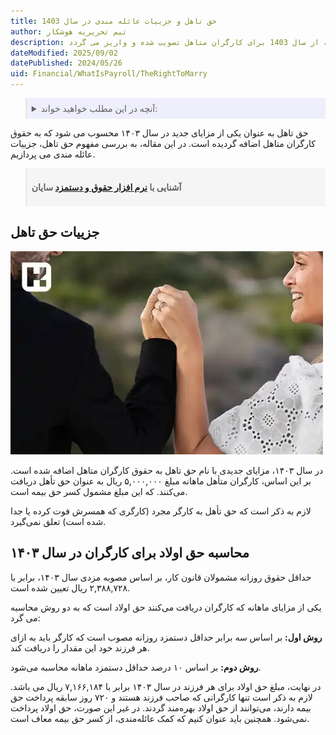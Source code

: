 ```yaml
---
title: حق تاهل و جزییات عائله مندی در سال 1403
author: تیم تحریریه هوشکار
description: حق تاهل مبلغی معادل 500 هزارتومان در ماه است که از سال 1403 برای کارگران متاهل تصویب شده و واریز می گردد.
dateModified: 2025/09/02
datePublished: 2024/05/26
uid: Financial/WhatIsPayroll/TheRightToMarry
---
```


<blockquote style="background-color:#eeeefc; padding:0.5rem">
<details>
   <summary>آنچه در این مطلب خواهید خواند:</summary>
  <ul>
    <li>جزییات حق تاهل</li>
    <li>محاسبه حق اولاد برای کارگران در سال ۱۴۰۳</li>
  </ul>
</details>
</blockquote>

حق تاهل به عنوان یکی از مزایای جدید در سال ۱۴۰۳ محسوب می شود که به حقوق کارگران متاهل اضافه گردیده است.
در این مقاله، به بررسی مفهوم حق تاهل، جزییات عائله مندی می پردازیم.

<blockquote style="background-color:#f5f5f5; padding:0.5rem">
<p><strong>آشنایی با <a href="https://www.hooshkar.com/Software/Sayan/Module/Payroll" target="_blank">نرم افزار حقوق و دستمزد</a> سایان</strong></p></blockquote>

## جزییات حق تاهل

![حق تاهل 1403](./Images/TheRightToMarry.webp)

در سال ۱۴۰۳، مزایای جدیدی با نام حق تاهل به حقوق کارگران متاهل اضافه شده است. بر این اساس، کارگران متأهل ماهانه مبلغ ۵,۰۰۰,۰۰۰ ریال به عنوان حق تأهل دریافت می‌کنند.  که این مبلغ مشمول کسر حق بیمه است.

لازم به ذکر است که حق تأهل به کارگر مجرد (کارگری که همسرش فوت کرده یا جدا شده است) تعلق نمی‌گیرد.

## محاسبه حق اولاد برای کارگران در سال ۱۴۰۳

حداقل حقوق روزانه مشمولان قانون کار، بر اساس مصوبه مزدی سال ۱۴۰۳، برابر با ۲,۳۸۸,۷۲۸ ریال تعیین شده است. 

یکی از مزایای ماهانه که کارگران دریافت می‌کنند حق اولاد است که به دو روش محاسبه می گرد:

 **روش اول:** بر اساس سه برابر حداقل دستمزد روزانه مصوب است که کارگر باید به ازای هر فرزند خود این مقدار را دریافت کند. 

**روش دوم:** بر اساس ۱۰ درصد حداقل دستمزد ماهانه محاسبه می‌شود. 

در نهایت، مبلغ حق اولاد برای هر فرزند در سال ۱۴۰۳ برابر با ۷,۱۶۶,۱۸۴ ریال می باشد. لازم به ذکر است تنها کارگرانی که صاحب فرزند هستند و ۷۲۰ روز سابقه پرداخت حق بیمه دارند، می‌توانند از حق اولاد بهره‌مند گردند. در غیر این صورت، حق اولاد پرداخت نمی‌شود.
همچنین باید عنوان کنیم که کمک عائله‌مندی، از کسر حق بیمه معاف است.
